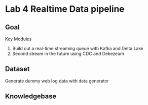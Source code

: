 # 	Lab 4 Realtime Data pipeline

## Goal
Key Modules
1. Build out a real-time streaming queue with Kafka and Delta Lake
2. Second stream in the future using CDC and Debezeum

## Dataset
Generate dummy web log data with data generator

## Knowledgebase

